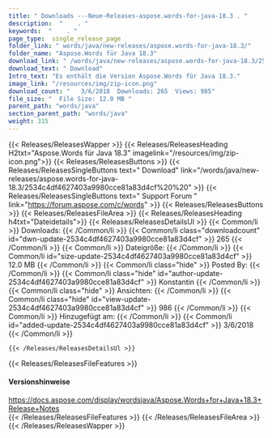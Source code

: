 ```yaml
---
title: " Downloads ---Neue-Releases-aspose.words-for-java-18.3 . "
description:  "    . " 
keywords:  "    . " 
page_type:  single_release_page
folder_link: " words/java/new-releases/aspose.words-for-java-18.3/"
folder_name: "Aspose.Words für Java 18.3"
download_link: " /words/java/new-releases/aspose.words-for-java-18.3/2534c4df4627403a9980cce81a83d4cf"
download_text: " Download"
Intro_text: "Es enthält die Version Aspose.Words für Java 18.3."
image_link: "/resources/img/zip-icon.png"
download_count: "   3/6/2018  Downloads: 265  Views: 985"
file_size: "  File Size: 12.0 MB "
parent_path: "words/java"
section_parent_path: "words/java"
weight: 315
---
```


{{< Releases/ReleasesWapper >}}
  {{< Releases/ReleasesHeading H2txt="Aspose.Words für Java 18.3" imagelink="/resources/img/zip-icon.png">}}
  {{< Releases/ReleasesButtons >}}
    {{< Releases/ReleasesSingleButtons text=" Download" link="/words/java/new-releases/aspose.words-for-java-18.3/2534c4df4627403a9980cce81a83d4cf%20%20" >}}
    {{< Releases/ReleasesSingleButtons text=" Support Forum " link="https://forum.aspose.com/c/words" >}}
  {{< Releases/ReleasesButtons >}}
  {{< Releases/ReleasesFileArea >}}
    {{< Releases/ReleasesHeading h4txt="Dateidetails">}}
    {{< Releases/ReleasesDetailsUl >}}
            {{< Common/li >}} Downloads: {{< /Common/li >}}
      {{< Common/li class="downloadcount" id="dwn-update-2534c4df4627403a9980cce81a83d4cf" >}} 265 {{< /Common/li >}}
      {{< Common/li >}} Dateigröße: {{< /Common/li >}}
      {{< Common/li id="size-update-2534c4df4627403a9980cce81a83d4cf" >}} 12.0 MB {{< /Common/li >}} 
      {{< Common/li  class="hide" >}} Posted By: {{< /Common/li >}} 
      {{< Common/li class="hide" id="author-update-2534c4df4627403a9980cce81a83d4cf" >}} Konstantin {{< /Common/li >}}
      {{< Common/li class="hide" >}} Ansichten: {{< /Common/li >}}
      {{< Common/li class="hide" id="view-update-2534c4df4627403a9980cce81a83d4cf" >}} 986 {{< /Common/li >}}
      {{< Common/li >}} Hinzugefügt am: {{< /Common/li >}}
      {{< Common/li id="added-update-2534c4df4627403a9980cce81a83d4cf" >}} 3/6/2018 {{< /Common/li >}} 

    {{< /Releases/ReleasesDetailsUl >}}

  {{< Releases/ReleasesFileFeatures >}}
      <h4>Versionshinweise</h4><div> <a href="https://docs.aspose.com/display/wordsjava/Aspose.Words+for+Java+18.3+Release+Notes">https://docs.aspose.com/display/wordsjava/Aspose.Words+for+Java+18.3+Release+Notes</a></div>
  {{< /Releases/ReleasesFileFeatures >}}
 {{< /Releases/ReleasesFileArea >}}
{{< /Releases/ReleasesWapper >}}



